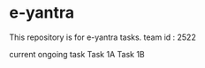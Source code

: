 # e-yantra

This repository is for e-yantra tasks.
team id : 2522

current ongoing task
Task 1A
Task 1B
